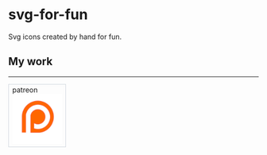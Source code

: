 # svg-for-fun

Svg icons created by hand for fun.

## My work
---
<table>
    <tr >
        <td style="width:100px;border:1px solid #d0d7de;">
            patreon
            <br/>
            <a href="/svg-for-fun/svg/blob/main/patreon.svg" target="_blank">
            <img src="svg/patreon.svg" alt="patreon" style="max-width:100px;"/>
            </a>
        </td>
    </tr>
</table>